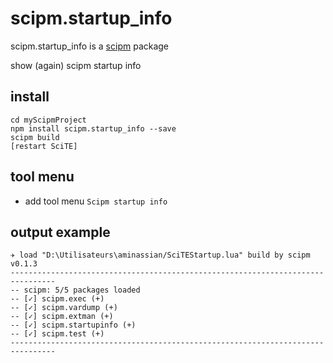 # scipm.startup_infoscipm.startup_info is a [scipm](https://github.com/aminassian/scipm) packageshow (again) scipm startup info## install```cd myScipmProjectnpm install scipm.startup_info --savescipm build[restart SciTE]```## tool menu- add tool menu ``Scipm startup info``## output example```✈ load "D:\Utilisateurs\aminassian/SciTEStartup.lua" build by scipm v0.1.3---------------------------------------------------------------------------------- scipm: 5/5 packages loaded-- [✓] scipm.exec (+)-- [✓] scipm.vardump (+)-- [✓] scipm.extman (+)-- [✓] scipm.startupinfo (+)-- [✓] scipm.test (+)--------------------------------------------------------------------------------```